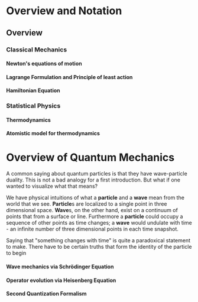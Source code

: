 # Overview and Notation
## Overview
### Classical Mechanics
#### Newton's equations of motion
#### Lagrange Formulation and Principle of least action
#### Hamiltonian Equation
### Statistical Physics
#### Thermodynamics
#### Atomistic model for thermodynamics

# Overview of Quantum Mechanics
A common saying about quantum particles is that they have wave-particle duality. This is not a bad analogy for a first introduction. But what if one wanted to visualize what that means? 

We have physical intuitions of what a **particle** and a **wave** mean from the world that we see. **Particle**s are localized to a single point in three dimensional space. **Wave**s, on the other hand, exist on a continuum of points that from a surface or line.  Furthermore a **particle** could occupy a sequence of other points as time changes; a **wave** would undulate with time - an infinite number of three dimensional points in each time snapshot.

Saying that "something changes with time" is quite a paradoxical statement to make. There have to be certain truths that form the identity of the particle to begin


#### Wave mechanics via Schrödinger Equation
#### Operator evolution via Heisenberg Equation
#### Second Quantization Formalism 

